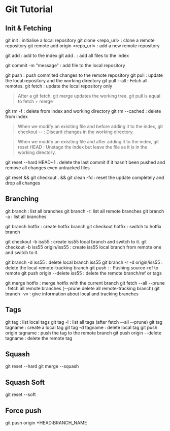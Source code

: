 # Git Tutorial

Init & Fetching
------------

   git init : initialise a local repository
   git clone <repo_url> : clone a remote repository
   git remote add origin <repo_url> : add a new remote repository

   git add <file> : add <file> to the index
   git add . : add all files to the index

   git commit -m "message" : add file to the local repository

   git push : push commited changes to the remote repository
   git pull : update the local repository and the working directory
   git pull --all : Fetch all remotes.
   git fetch : update the local repository only

> After a git fetch, git merge updates the working tree. git pull is
> equal to fetch + merge


   git rm -f <file> : delete <file> from index and working directory
   git rm --cached <file> : delete <file> from index

&#13;

> When we modify an exisiting file and before adding it to the index, git
> checkout -- <file> : Discard changes in the working directory.

&#13;

> When we modify an exisiting file and after adding it to the index, git
> reset HEAD <file> : Unstage the index but leave the file as it is in
> the working directory.

&#13;

   git reset --hard HEAD~1 : delete the last commit if it hasn't been pushed and remove all changes even untracked files

&#13;

   git reset && git checkout . && git clean -fd : reset the update completely and drop all changes

Branching
---------

   git branch : list all branches
   git branch -r: list all remote branches
   git branch -a : list all branches

&#13;

   git branch hotfix : create hotfix branch
   git checkout hotfix : switch to hotfix branch

&#13;

   git checkout -b iss55 : create iss55 local branch and switch to it.
   git checkout -b iss55 origin/iss55 : create iss55 local branch from remote one and switch to it.

&#13;

   git branch -d iss55 : delete local branch iss55
   git branch -r -d origin/iss55 : delete the local remote-tracking branch
   git push <where-to-push> <source-ref>:<destination-ref> : Pushing source-ref to remote
   git push origin --delete iss55 : delete the remote branch/ref or tags

&#13;

   git merge hotfix : merge hotfix with the current branch
   git fetch --all --prune : fetch all remote branches (--prune delete all remote-tracking branch)
   git branch -vv : give information about local and tracking branches

Tags
---------

   git tag : list local tags
   git tag -l : list all tags (after fetch --all --prune)
   git tag tagname : create a local tag
   git tag -d tagname : delete local tag
   git push origin tagname : push the tag to the remote branch
   git push origin --delete tagname : delete the remote tag

Squash
----------
   git reset --hard <Last commit HASH before modification>
   git merge --squash <Last commit HASH of modification>

Squash Soft
----------
   git reset --soft <Last commit HASH before modification>

Force push
-----------
   git push origin +HEAD:BRANCH_NAME